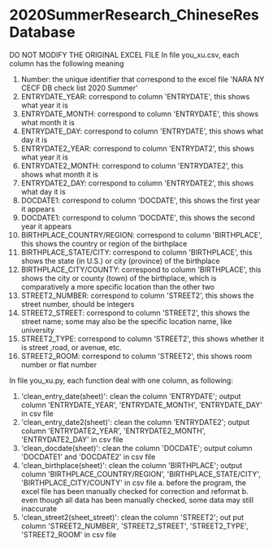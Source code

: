 # 2020SummerResearch_ChineseResDatabase
DO NOT MODIFY THE ORIGINAL EXCEL FILE
In file you_xu.csv, each column has the following meaning
1. Number: the unique identifier that correspond to the excel file 'NARA NY CECF DB check list 2020 Summer'
2. ENTRYDATE_YEAR: correspond to column 'ENTRYDATE', this shows what year it is
3. ENTRYDATE_MONTH: correspond to column 'ENTRYDATE', this shows what month it is
4. ENTRYDATE_DAY: correspond to column 'ENTRYDATE', this shows what day it is
5. ENTRYDATE2_YEAR: correspond to column 'ENTRYDAT2', this shows what year it is
6. ENTRYDATE2_MONTH: correspond to column 'ENTRYDATE2', this shows what month it is
7. ENTRYDATE2_DAY: correspond to column 'ENTRYDATE2', this shows what day it is
8. DOCDATE1: correspond to column 'DOCDATE', this shows the first year it appears
9. DOCDATE1: correspond to column 'DOCDATE', this shows the second year it appears
10. BIRTHPLACE_COUNTRY/REGION: correspond to column 'BIRTHPLACE', this shows the country or region of the birthplace
11. BIRTHPLACE_STATE/CITY: correspond to column 'BIRTHPLACE', this shows the state (in U.S.) or city (province) of the birthplace
12. BIRTHPLACE_CITY/COUNTY: correspond to column 'BIRTHPLACE', this shows the city or county (town) of the birthplace, which is comparatively a more specific location than the other two
13. STREET2_NUMBER: correspond to column 'STREET2', this shows the street number, should be integers
14. STREET2_STREET: correspond to column 'STREET2', this shows the street name; some may also be the specific location name, like university
15. STREET2_TYPE: correspond to column 'STREET2', this shows whether it is street ,road, or avenue, etc.
16. STREET2_ROOM: correspond to column 'STREET2', this shows room number or flat number

In file you_xu.py, each function deal with one column, as following:
1. 'clean_entry_date(sheet)': clean the column 'ENTRYDATE'; output column 'ENTRYDATE_YEAR', 'ENTRYDATE_MONTH', 'ENTRYDATE_DAY' in csv file
2. 'clean_entry_date2(sheet)': clean the column 'ENTRYDATE2'; output column 'ENTRYDATE2_YEAR', 'ENTRYDATE2_MONTH', 'ENTRYDATE2_DAY' in csv file
3. 'clean_docdate(sheet)': clean the column 'DOCDATE'; output column 'DOCDATE1' and 'DOCDATE2' in csv file
4. 'clean_birthplace(sheet)': clean the column 'BIRTHPLACE'; output column 'BIRTHPLACE_COUNTRY/REGION', 'BIRTHPLACE_STATE/CITY', 'BIRTHPLACE_CITY/COUNTY' in csv file
    a. before the program, the excel file has been manually checked for correction and reformat
    b. even though all data has been manually checked, some data may still inaccurate
5. 'clean_street2(sheet_street)': clean the column 'STREET2'; out put column 'STREET2_NUMBER', 'STREET2_STREET', 'STREET2_TYPE', 'STREET2_ROOM' in csv file